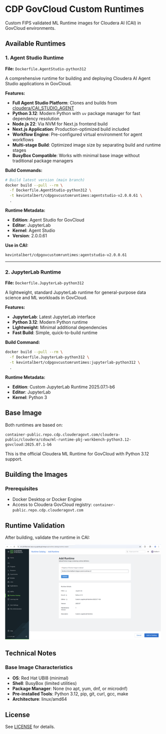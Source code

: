 # CDP GovCloud Custom Runtimes

Custom FIPS validated ML Runtime images for Cloudera AI (CAI) in GovCloud environments.

## Available Runtimes

### 1. Agent Studio Runtime
**File:** `Dockerfile.AgentStudio-python312`

A comprehensive runtime for building and deploying Cloudera AI Agent Studio applications in GovCloud.

**Features:**
- **Full Agent Studio Platform**: Clones and builds from [cloudera/CAI_STUDIO_AGENT](https://github.com/cloudera/CAI_STUDIO_AGENT)
- **Python 3.12**: Modern Python with `uv` package manager for fast dependency resolution
- **Node.js 22**: Via NVM for Next.js frontend build
- **Next.js Application**: Production-optimized build included
- **Workflow Engine**: Pre-configured virtual environment for agent workflows
- **Multi-stage Build**: Optimized image size by separating build and runtime stages
- **BusyBox Compatible**: Works with minimal base image without traditional package managers

**Build Commands:**
```bash
# Build latest version (main branch)
docker build --pull --rm \
  -f Dockerfile.AgentStudio-python312 \
  -t kevintalbert/cdpgovcustomruntimes:agentstudio-v2.0.0.61 \
  .
```

**Runtime Metadata:**
- **Edition**: Agent Studio for GovCloud
- **Editor**: JupyterLab
- **Kernel**: Agent Studio
- **Version**: 2.0.0.61

**Use in CAI:**
```
kevintalbert/cdpgovcustomruntimes:agentstudio-v2.0.0.61
```

---

### 2. JupyterLab Runtime
**File:** `Dockerfile.JupyterLab-python312`

A lightweight, standard JupyterLab runtime for general-purpose data science and ML workloads in GovCloud.

**Features:**
- **JupyterLab**: Latest JupyterLab interface
- **Python 3.12**: Modern Python runtime
- **Lightweight**: Minimal additional dependencies
- **Fast Build**: Simple, quick-to-build runtime

**Build Command:**
```bash
docker build --pull --rm \
  -f Dockerfile.JupyterLab-python312 \
  -t kevintalbert/cdpgovcustomruntimes:jupyterlab-python312 \
  .
```

**Runtime Metadata:**
- **Edition**: Custom JupyterLab Runtime 2025.07.1-b6
- **Editor**: JupyterLab
- **Kernel**: Python 3

## Base Image

Both runtimes are based on:
```
container-public.repo.cdp.clouderagovt.com/cloudera-public/cloudera/cdsw/ml-runtime-pbj-workbench-python3.12-govcloud:2025.07.1-b6
```

This is the official Cloudera ML Runtime for GovCloud with Python 3.12 support.

## Building the Images

### Prerequisites
- Docker Desktop or Docker Engine
- Access to Cloudera GovCloud registry: `container-public.repo.cdp.clouderagovt.com`


## Runtime Validation

After building, validate the runtime in CAI:

![Runtime Validation](validate-runtime.png)

## Technical Notes

### Base Image Characteristics
- **OS**: Red Hat UBI8 (minimal)
- **Shell**: BusyBox (limited utilities)
- **Package Manager**: None (no apt, yum, dnf, or microdnf)
- **Pre-installed Tools**: Python 3.12, pip, git, curl, gcc, make
- **Architecture**: linux/amd64





## License

See [LICENSE](LICENSE) for details.

